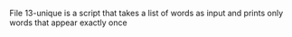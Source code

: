 File 13-unique is a script that takes a list of words as input and prints only words that appear exactly once

